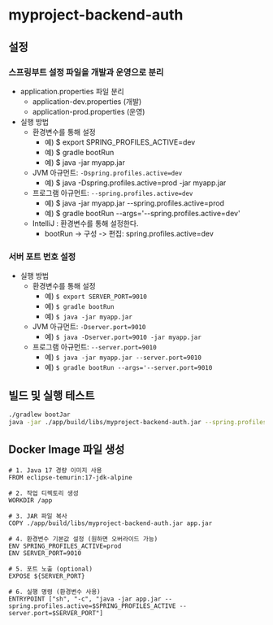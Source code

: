 # myproject-backend-auth

## 설정

### 스프링부트 설정 파일을 개발과 운영으로 분리

- application.properties 파일 분리
  - application-dev.properties (개발)
  - application-prod.properties (운영)
- 실행 방법
  - 환경변수를 통해 설정
    - 예) $ export SPRING_PROFILES_ACTIVE=dev
    - 예) $ gradle bootRun
    - 예) $ java -jar myapp.jar
  - JVM 아규먼트: `-Dspring.profiles.active=dev`
    - 예) $ java -Dspring.profiles.active=prod -jar myapp.jar
  - 프로그램 아규먼트: `--spring.profiles.active=dev`
    - 예) $ java -jar myapp.jar --spring.profiles.active=prod
    - 예) $ gradle bootRun --args='--spring.profiles.active=dev'
  - IntelliJ : 환경변수를 통해 설정한다.
    - bootRun -> 구성 -> 편집: spring.profiles.active=dev

### 서버 포트 번호 설정

- 실행 방법
  - 환경변수를 통해 설정
    - 예) `$ export SERVER_PORT=9010`
    - 예) `$ gradle bootRun`
    - 예) `$ java -jar myapp.jar`
  - JVM 아규먼트: `-Dserver.port=9010`
    - 예) `$ java -Dserver.port=9010 -jar myapp.jar`
  - 프로그램 아규먼트: `--server.port=9010`
    - 예) `$ java -jar myapp.jar --server.port=9010`
    - 예) `$ gradle bootRun --args='--server.port=9010`

## 빌드 및 실행 테스트

```bash
./gradlew bootJar
java -jar ./app/build/libs/myproject-backend-auth.jar --spring.profiles.active=prod --server.port=9010
```

## Docker Image 파일 생성

```
# 1. Java 17 경량 이미지 사용
FROM eclipse-temurin:17-jdk-alpine

# 2. 작업 디렉토리 생성
WORKDIR /app

# 3. JAR 파일 복사
COPY ./app/build/libs/myproject-backend-auth.jar app.jar

# 4. 환경변수 기본값 설정 (원하면 오버라이드 가능)
ENV SPRING_PROFILES_ACTIVE=prod
ENV SERVER_PORT=9010

# 5. 포트 노출 (optional)
EXPOSE ${SERVER_PORT}

# 6. 실행 명령 (환경변수 사용)
ENTRYPOINT ["sh", "-c", "java -jar app.jar --spring.profiles.active=$SPRING_PROFILES_ACTIVE --server.port=$SERVER_PORT"]

```
